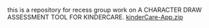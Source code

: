 this is a repository for recess group work on A CHARACTER DRAW ASSESSMENT TOOL FOR KINDERCARE.
[kinderCare-App.zip](https://github.com/jordankiggundu/reccess-group-work/files/8170063/kinderCare-App.zip)
